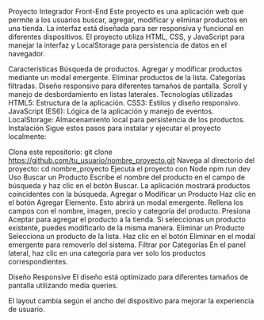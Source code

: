 Proyecto Integrador Front-End
Este proyecto es una aplicación web que permite a los usuarios buscar, agregar, modificar y eliminar productos en una tienda. La interfaz está diseñada para ser responsiva y funcional en diferentes dispositivos. El proyecto utiliza HTML, CSS, y JavaScript para manejar la interfaz y LocalStorage para persistencia de datos en el navegador.

Características
Búsqueda de productos.
Agregar y modificar productos mediante un modal emergente.
Eliminar productos de la lista.
Categorías filtradas.
Diseño responsivo para diferentes tamaños de pantalla.
Scroll y manejo de desbordamiento en listas laterales.
Tecnologías utilizadas
HTML5: Estructura de la aplicación.
CSS3: Estilos y diseño responsivo.
JavaScript (ES6): Lógica de la aplicación y manejo de eventos.
LocalStorage: Almacenamiento local para persistencia de los productos.
Instalación
Sigue estos pasos para instalar y ejecutar el proyecto localmente:

Clona este repositorio:
git clone https://github.com/tu_usuario/nombre_proyecto.git
Navega al directorio del proyecto:
cd nombre_proyecto
Ejecuta el proyecto con Node
npm run dev
Uso
Buscar un Producto
Escribe el nombre del producto en el campo de búsqueda y haz clic en el botón Buscar.
La aplicación mostrará productos coincidentes con la búsqueda.
Agregar o Modificar un Producto
Haz clic en el botón Agregar Elemento. Esto abrirá un modal emergente.
Rellena los campos con el nombre, imagen, precio y categoría del producto.
Presiona Aceptar para agregar el producto a la tienda.
Si seleccionas un producto existente, puedes modificarlo de la misma manera.
Eliminar un Producto
Selecciona un producto de la lista.
Haz clic en el botón Eliminar en el modal emergente para removerlo del sistema.
Filtrar por Categorías
En el panel lateral, haz clic en una categoría para ver solo los productos correspondientes.

Diseño Responsive
El diseño está optimizado para diferentes tamaños de pantalla utilizando media queries. 

El layout cambia según el ancho del dispositivo para mejorar la experiencia de usuario.
